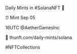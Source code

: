 Daily Mints in #SolanaNFT 🚀

⏰ Mint Sep 05

16UTC @AetherGamesInc

🔗 thunft.com/daily-mints/solana

#NFTCollections